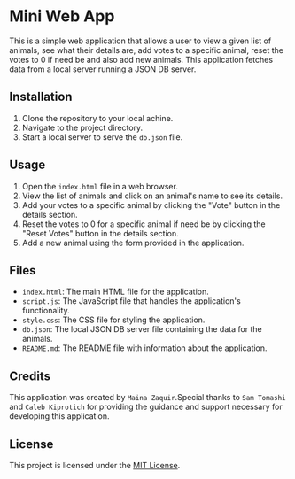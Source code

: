 # Mini Web App

This is a simple web application that allows a user to view a given list of animals, see what their details are, add votes to a specific animal, reset the votes to 0 if need be and also add new animals. This application fetches data from a local server running a JSON DB server.

## Installation

1. Clone the repository to your local achine.
2. Navigate to the project directory.
3. Start a local server to serve the `db.json` file.

## Usage

1. Open the `index.html` file in a web browser.
2. View the list of animals and click on an animal's name to see its details.
3. Add your votes to a specific animal by clicking the "Vote" button in the details section.
4. Reset the votes to 0 for a specific animal if need be by clicking the "Reset Votes" button in the details section.
5. Add a new animal using the form provided in the application.

## Files

- `index.html`: The main HTML file for the application.
- `script.js`: The JavaScript file that handles the application's functionality.
- `style.css`: The CSS file for styling the application.
- `db.json`: The local JSON DB server file containing the data for the animals.
- `README.md`: The README file with information about the application.

## Credits

This application was created by `Maina Zaquir`.Special thanks to `Sam Tomashi` and `Caleb Kiprotich` for providing the guidance and support necessary for developing this application.

## License

This project is licensed under the [MIT License](https://opensource.org/licenses/MIT).
